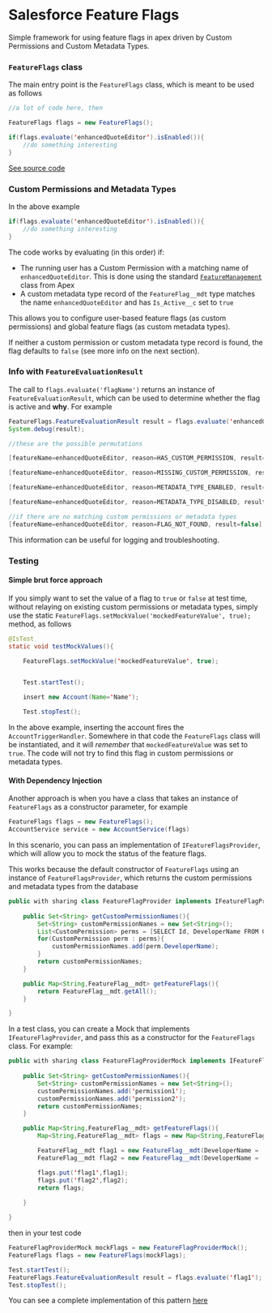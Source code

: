 # Salesforce Feature Flags

Simple framework for using feature flags in apex driven by Custom Permissions and Custom Metadata Types. 

### `FeatureFlags` class

The main entry point is the `FeatureFlags` class, which is meant to be used as follows

```java
//a lot of code here, then

FeatureFlags flags = new FeatureFlags();

if(flags.evaluate('enhancedQuoteEditor').isEnabled()){
    //do something interesting
}
```

[See source code](https://github.com/pgonzaleznetwork/salesforce-feature-flags/blob/main/force-app/main/default/classes/FeatureFlags.cls)

### Custom Permissions and Metadata Types

In the above example

```java
if(flags.evaluate('enhancedQuoteEditor').isEnabled()){
    //do something interesting
}
```

The code works by evaluating (in this order) if:

- The running user has a Custom Permission with a matching name of `enhancedQuoteEditor`. This is done using the standard [`FeatureManagement`](https://developer.salesforce.com/docs/atlas.en-us.apexref.meta/apexref/apex_class_System_FeatureManagement.htm#apex_System_FeatureManagement_checkPermission) class from Apex
- A custom metadata type record of the `FeatureFlag__mdt` type matches the name `enhancedQuoteEditor` and has `Is_Active__c` set to `true`

This allows you to configure user-based feature flags (as custom permissions) and global feature flags (as custom metadata types).

If neither a custom permission or custom metadata type record is found, the flag defaults to `false` (see more info on the next section).

### Info with `FeatureEvaluationResult`

The call to `flags.evaluate('flagName')` returns an instance of `FeatureEvaluationResult`, which can be used to determine whether the flag is active and **why**. For example

```java
FeatureFlags.FeatureEvaluationResult result = flags.evaluate('enhancedQuoteEditor');
System.debug(result);

//these are the possible permutations

[featureName=enhancedQuoteEditor, reason=HAS_CUSTOM_PERMISSION, result=true]

[featureName=enhancedQuoteEditor, reason=MISSING_CUSTOM_PERMISSION, result=false]

[featureName=enhancedQuoteEditor, reason=METADATA_TYPE_ENABLED, result=true]

[featureName=enhancedQuoteEditor, reason=METADATA_TYPE_DISABLED, result=false]

//if there are no matching custom permissions or metadata types
[featureName=enhancedQuoteEditor, reason=FLAG_NOT_FOUND, result=false]
```

This information can be useful for logging and troubleshooting. 

### Testing

#### Simple brut force approach

If you simply want to set the value of a flag to `true` or `false` at test time, without relaying on existing custom permissions or metadata types, simply use the static `FeatureFlags.setMockValue('mockedFeatureValue', true);` method, as follows

```java
@IsTest 
static void testMockValues(){

    FeatureFlags.setMockValue('mockedFeatureValue', true);


    Test.startTest();

    insert new Account(Name='Name');

    Test.stopTest();
```

In the above example, inserting the account fires the `AccountTriggerHandler`. Somewhere in that code the `FeatureFlags` class will be instantiated, and it will *remember* that `mockedFeatureValue` was set to `true`. The code will not try to find this flag in custom permissions or metadata types. 

#### With Dependency Injection

Another approach is when you have a class that takes an instance of `FeatureFlags` as a constructor parameter, for example

```java
FeatureFlags flags = new FeatureFlags();
AccountService service = new AccountService(flags)
```

In this scenario, you can pass an implementation of `IFeatureFlagsProvider`, which will allow you to mock the status of the feature flags.

This works because the default constructor of `FeatureFlags` using an instance of `FeatureFlagsProvider`, which returns the custom permissions and metadata types from the database

```java
public with sharing class FeatureFlagProvider implements IFeatureFlagProvider {
    
    public Set<String> getCustomPermissionNames(){
        Set<String> customPermissionNames = new Set<String>();
        List<CustomPermission> perms = [SELECT Id, DeveloperName FROM CustomPermission];
        for(CustomPermission perm : perms){
            customPermissionNames.add(perm.DeveloperName);
        }
        return customPermissionNames;
    }

    public Map<String,FeatureFlag__mdt> getFeatureFlags(){
        return FeatureFlag__mdt.getAll();
    }

}
```

In a test class, you can create a Mock that implements `IFeatureFlagProvider`, and pass this as a constructor for the `FeatureFlags` class. For example:

```java
public with sharing class FeatureFlagProviderMock implements IFeatureFlagProvider {
    
    public Set<String> getCustomPermissionNames(){
        Set<String> customPermissionNames = new Set<String>();
        customPermissionNames.add('permission1');
        customPermissionNames.add('permission2');
        return customPermissionNames;
    }

    public Map<String,FeatureFlag__mdt> getFeatureFlags(){
        Map<String,FeatureFlag__mdt> flags = new Map<String,FeatureFlag__mdt>();

        FeatureFlag__mdt flag1 = new FeatureFlag__mdt(DeveloperName = 'flag1', Is_Active__c = true);
        FeatureFlag__mdt flag2 = new FeatureFlag__mdt(DeveloperName = 'flag2', Is_Active__c = false);

        flags.put('flag1',flag1);
        flags.put('flag2',flag2);
        return flags;
        
    }

}
```

then in your test code

```java
FeatureFlagProviderMock mockFlags = new FeatureFlagProviderMock();
FeatureFlags flags = new FeatureFlags(mockFlags);

Test.startTest();
FeatureFlags.FeatureEvaluationResult result = flags.evaluate('flag1');
Test.stopTest();
```
You can see a complete implementation of this pattern [here](https://github.com/pgonzaleznetwork/salesforce-feature-flags/blob/main/force-app/main/default/classes/FeatureFlagsTests.cls)

